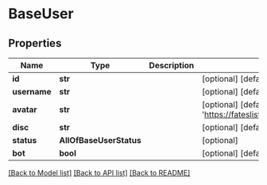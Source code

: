 # BaseUser

## Properties
Name | Type | Description | Notes
------------ | ------------- | ------------- | -------------
**id** | **str** |  | [optional] [default to '0']
**username** | **str** |  | [optional] [default to 'Unknown User']
**avatar** | **str** |  | [optional] [default to 'https://fateslist.xyz/static/botlisticon.webp']
**disc** | **str** |  | [optional] [default to '0000']
**status** | **AllOfBaseUserStatus** |  | [optional] 
**bot** | **bool** |  | [optional] [default to True]

[[Back to Model list]](../README.md#documentation-for-models) [[Back to API list]](../README.md#documentation-for-api-endpoints) [[Back to README]](../README.md)

